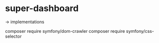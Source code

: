 # super-dashboard

-> implementations

composer require symfony/dom-crawler
composer require symfony/css-selector
